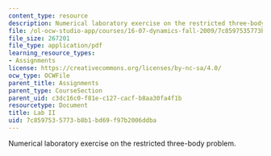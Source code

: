 ```yaml
---
content_type: resource
description: Numerical laboratory exercise on the restricted three-body problem.
file: /ol-ocw-studio-app/courses/16-07-dynamics-fall-2009/7c8597535773b8b1bd69f97b2006ddba_MIT16_07F09_lab2.pdf
file_size: 267201
file_type: application/pdf
learning_resource_types:
- Assignments
license: https://creativecommons.org/licenses/by-nc-sa/4.0/
ocw_type: OCWFile
parent_title: Assignments
parent_type: CourseSection
parent_uid: c3dc16c0-f81e-c127-cacf-b8aa30fa4f1b
resourcetype: Document
title: Lab II
uid: 7c859753-5773-b8b1-bd69-f97b2006ddba
---
```

Numerical laboratory exercise on the restricted three-body problem.
